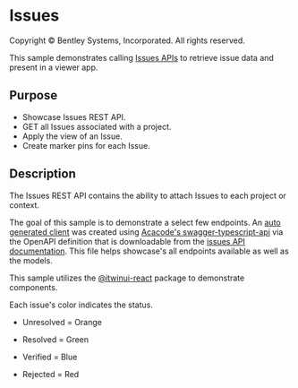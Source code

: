 # Issues

Copyright © Bentley Systems, Incorporated. All rights reserved.

This sample demonstrates calling [Issues APIs](https://developer.bentley.com/api-groups/project-delivery/apis/issues-v1/) to retrieve issue data and present in a viewer app. 

## Purpose
- Showcase Issues REST API.
- GET all Issues associated with a project.
- Apply the view of an Issue.
- Create marker pins for each Issue.

## Description
The Issues REST API contains the ability to attach Issues to each project or context. 

The goal of this sample is to demonstrate a select few endpoints. An [auto generated client](./frontend-samples/issues-sample/IssuesClient.ts) was created using [Acacode's swagger-typescript-api](https://github.com/acacode/swagger-typescript-api) via the OpenAPI definition that is downloadable from the [issues API documentation](https://developer.bentley.com/api-groups/project-delivery/apis/issues-v1/). This file helps showcase's all endpoints available as well as the models.

This sample utilizes the [@itwinui-react](https://itwin.github.io/iTwinUI-react/?path=/story/overview--overview) package to demonstrate components.

Each issue's color indicates the status.

- Unresolved = Orange

- Resolved = Green

- Verified = Blue

- Rejected = Red

